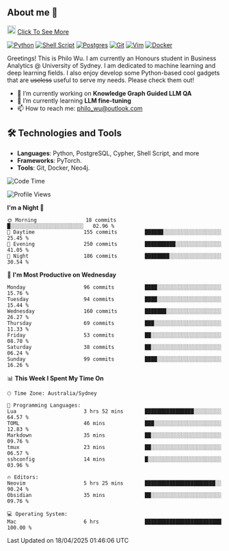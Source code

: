 ## About me 🤗

<a href="#"><img src="https://media.giphy.com/media/hvRJCLFzcasrR4ia7z/giphy.gif" width="20px" height="20px"></a> [Click To See More](https://codeboyphilo.github.io)

[![Python](https://img.shields.io/badge/python-3670A0?style=for-the-badge&logo=python&logoColor=ffdd54)](#)
[![Shell Script](https://img.shields.io/badge/shell_script-%23121011.svg?style=for-the-badge&logo=gnu-bash&logoColor=white)](#)
[![Postgres](https://img.shields.io/badge/postgres-%23316192.svg?style=for-the-badge&logo=postgresql&logoColor=white)](#)
[![Git](https://img.shields.io/badge/git-%23F05033.svg?style=for-the-badge&logo=git&logoColor=white)](#)
[![Vim](https://img.shields.io/badge/VIM-%2311AB00.svg?style=for-the-badge&logo=vim&logoColor=white)](#)
[![Docker](https://img.shields.io/badge/docker-%230db7ed.svg?style=for-the-badge&logo=docker&logoColor=white)](#)

Greetings! This is Philo Wu. I am currently an Honours student in Business Analytics \@ University of Sydney. I am dedicated to machine learning and deep learning fields. I also enjoy develop some Python-based cool gadgets that are ~~useless~~ useful to serve my needs. Please check them out!

- 🔭 I’m currently working on **Knowledge Graph Guided LLM QA**
- 🌱 I’m currently learning **LLM fine-tuning**
- 📫 How to reach me: philo_wu@outlook.com

## 🛠 Technologies and Tools
- **Languages**: Python, PostgreSQL, Cypher, Shell Script, and more
- **Frameworks**: PyTorch.
- **Tools**: Git, Docker, Neo4j.

<!--START_SECTION:waka-->
![Code Time](http://img.shields.io/badge/Code%20Time-748%20hrs%2040%20mins-blue)

![Profile Views](http://img.shields.io/badge/Profile%20Views-0-blue)

**I'm a Night 🦉** 

```text
🌞 Morning                18 commits          █░░░░░░░░░░░░░░░░░░░░░░░░   02.96 % 
🌆 Daytime                155 commits         ██████░░░░░░░░░░░░░░░░░░░   25.45 % 
🌃 Evening                250 commits         ██████████░░░░░░░░░░░░░░░   41.05 % 
🌙 Night                  186 commits         ████████░░░░░░░░░░░░░░░░░   30.54 % 
```
📅 **I'm Most Productive on Wednesday** 

```text
Monday                   96 commits          ████░░░░░░░░░░░░░░░░░░░░░   15.76 % 
Tuesday                  94 commits          ████░░░░░░░░░░░░░░░░░░░░░   15.44 % 
Wednesday                160 commits         ███████░░░░░░░░░░░░░░░░░░   26.27 % 
Thursday                 69 commits          ███░░░░░░░░░░░░░░░░░░░░░░   11.33 % 
Friday                   53 commits          ██░░░░░░░░░░░░░░░░░░░░░░░   08.70 % 
Saturday                 38 commits          ██░░░░░░░░░░░░░░░░░░░░░░░   06.24 % 
Sunday                   99 commits          ████░░░░░░░░░░░░░░░░░░░░░   16.26 % 
```


📊 **This Week I Spent My Time On** 

```text
🕑︎ Time Zone: Australia/Sydney

💬 Programming Languages: 
Lua                      3 hrs 52 mins       ████████████████░░░░░░░░░   64.57 % 
TOML                     46 mins             ███░░░░░░░░░░░░░░░░░░░░░░   12.83 % 
Markdown                 35 mins             ██░░░░░░░░░░░░░░░░░░░░░░░   09.76 % 
tmux                     23 mins             ██░░░░░░░░░░░░░░░░░░░░░░░   06.57 % 
sshconfig                14 mins             █░░░░░░░░░░░░░░░░░░░░░░░░   03.96 % 

🔥 Editors: 
Neovim                   5 hrs 25 mins       ███████████████████████░░   90.24 % 
Obsidian                 35 mins             ██░░░░░░░░░░░░░░░░░░░░░░░   09.76 % 

💻 Operating System: 
Mac                      6 hrs               █████████████████████████   100.00 % 
```


 Last Updated on 18/04/2025 01:46:06 UTC
<!--END_SECTION:waka-->
